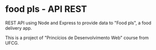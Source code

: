 ﻿# food pls - API REST

REST API using Node and Express to provide data to "Food pls", a food delivery app.

This is a project of "Princícios de Desenvolvimento Web" course from UFCG.